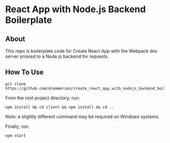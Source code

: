 # React App with Node.js Backend Boilerplate
## About
This repo is boilerplate code for Create React App with the Webpack dev server proxied to a Node.js backend for requests.

## How To Use
```
git clone https://github.com/dcemmerson/create_react_app_with_nodejs_backend_boilerplate
```
From the root project directory, run: 
```
npm install && cd client && npm install && cd ..
```
Note: a slightly different command may be required on Windows systems.

Finally, run:
```
npm start
```
